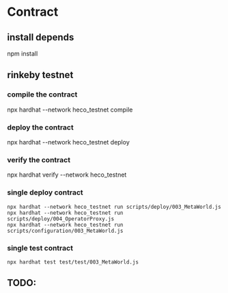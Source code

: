 # Contract

## install depends
npm install

## rinkeby testnet
### compile the contract
npx hardhat --network heco_testnet compile
### deploy the contract
npx hardhat --network heco_testnet deploy
### verify the contract
npx hardhat verify --network heco_testnet <contract address>



### single deploy contract 
```
npx hardhat --network heco_testnet run scripts/deploy/003_MetaWorld.js
npx hardhat --network heco_testnet run scripts/deploy/004_OperatorProxy.js
npx hardhat --network heco_testnet run scripts/configuration/003_MetaWorld.js
```
### single test contract
```
npx hardhat test test/test/003_MetaWorld.js
```

## TODO:

